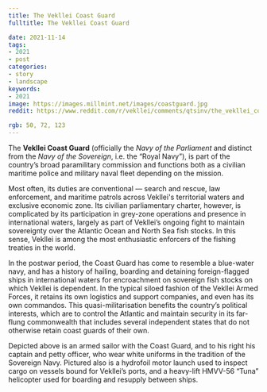 ```yaml
---
title: The Vekllei Coast Guard
fulltitle: The Vekllei Coast Guard

date: 2021-11-14
tags:
- 2021
- post
categories:
- story
- landscape
keywords:
- 2021
image: https://images.millmint.net/images/coastguard.jpg
reddit: https://www.reddit.com/r/vekllei/comments/qtsinv/the_vekllei_coast_guard/

rgb: 50, 72, 123
---
```


The **Vekllei Coast Guard** (officially the *Navy of the Parliament* and distinct from the *Navy of the Sovereign*, i.e. the “Royal Navy”), is part of the country’s broad paramilitary commission and functions both as a civilian maritime police and military naval fleet depending on the mission.

Most often, its duties are conventional — search and rescue, law enforcement, and maritime patrols across Vekllei's territorial waters and exclusive economic zone. Its civilian parliamentary charter, however, is complicated by its participation in grey-zone operations and presence in international waters, largely as part of Vekllei’s ongoing fight to maintain sovereignty over the Atlantic Ocean and North Sea fish stocks. In this sense, Vekllei is among the most enthusiastic enforcers of the fishing treaties in the world.

In the postwar period, the Coast Guard has come to resemble a blue-water navy, and has a history of hailing, boarding and detaining foreign-flagged ships in international waters for encroachment on sovereign fish stocks on which Vekllei is dependent. In the typical siloed fashion of the Vekllei Armed Forces, it retains its own logistics and support companies, and even has its own commandos. This quasi-militarisation benefits the country’s political interests, which are to control the Atlantic and maintain security in its far-flung commonwealth that includes several independent states that do not otherwise retain coast guards of their own.

Depicted above is an armed sailor with the Coast Guard, and to his right his captain and petty officer, who wear white uniforms in the tradition of the Sovereign Navy. Pictured also is a hydrofoil motor launch used to inspect cargo on vessels bound for Vekllei’s ports, and a heavy-lift HMVV-56 “Tuna” helicopter used for boarding and resupply between ships.
